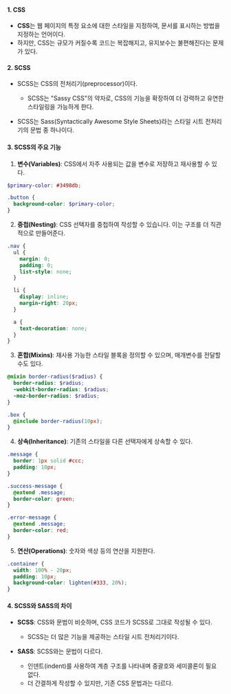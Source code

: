 
#### 1. CSS
- **CSS**는 웹 페이지의 특정 요소에 대한 스타일을 지정하여, 문서를 표시하는 방법을 지정하는 언어이다.
- 하지만, CSS는 규모가 커질수록 코드는 복잡해지고, 유지보수는 불편해진다는 문제가 있다.


#### 2. SCSS
- SCSS는 CSS의 전처리기(preprocessor)이다. 
	- SCSS는 "Sassy CSS"의 약자로, CSS의 기능을 확장하여 더 강력하고 유연한 스타일링을 가능하게 한다.

- SCSS는 Sass(Syntactically Awesome Style Sheets)라는 스타일 시트 전처리기의 문법 중 하나이다.


#### 3. SCSS의 주요 기능

1. **변수(Variables)**: CSS에서 자주 사용되는 값을 변수로 저장하고 재사용할 수 있다.
```scss
$primary-color: #3498db;

.button {
  background-color: $primary-color;
}
```

2. **중첩(Nesting)**: CSS 선택자를 중첩하여 작성할 수 있습니다. 이는 구조를 더 직관적으로 만들어준다.
```scss
.nav {
  ul {
    margin: 0;
    padding: 0;
    list-style: none;
  }

  li { 
    display: inline;
    margin-right: 20px;
  }

  a {
    text-decoration: none;
  }
}
```

3. **혼합(Mixins)**: 재사용 가능한 스타일 블록을 정의할 수 있으며, 매개변수를 전달할 수도 있다.
```scss
@mixin border-radius($radius) {
  border-radius: $radius;
  -webkit-border-radius: $radius;
  -moz-border-radius: $radius;
}

.box {
  @include border-radius(10px);
}
```


4. **상속(Inheritance)**: 기존의 스타일을 다른 선택자에게 상속할 수 있다.
```scss
.message {
  border: 1px solid #ccc;
  padding: 10px;
}

.success-message {
  @extend .message;
  border-color: green;
}

.error-message {
  @extend .message;
  border-color: red;
}
```

5. **연산(Operations)**: 숫자와 색상 등의 연산을 지원한다.
```scss
.container {
  width: 100% - 20px;
  padding: 10px;
  background-color: lighten(#333, 20%);
}
```


#### 4. SCSS와 SASS의 차이

- **SCSS**: CSS와 문법이 비슷하며, CSS 코드가 SCSS로 그대로 작성될 수 있다.
	- SCSS는 더 많은 기능을 제공하는 스타일 시트 전처리기이다.
	
- **SASS**: SCSS와는 문법이 다르다.
	- 인덴트(indent)를 사용하여 계층 구조를 나타내며 중괄호와 세미콜론이 필요 없다.
	- 더 간결하게 작성할 수 있지만, 기존 CSS 문법과는 다르다.
